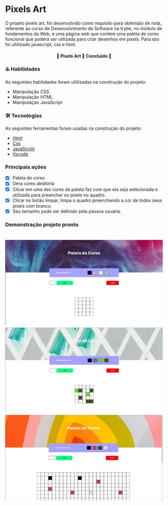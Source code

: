 # Pixels Art 

O projeto pixels art, foi desenvolvido como requisito para obtensão de nota, referente ao curso de Desenvolvimento de Software na trybe, no módulo de fundamentos da Web, é uma página web que contém uma paleta de cores funcional que poderá ser utilizada para criar desenhos em pixels. Para isto foi ultilizado javascript, css e html.

<h4 align="center"> 
	🚧  Pixels Art 🚀 Concluído  🚧
</h4>

### :hotsprings: Habilidades 

As seguintes habilidades foram ultilizadas na construção do projeto:

- Manipulação CSS
- Manipulação HTML
- Manipulação JavaScript


### 🛠 Tecnologias

As seguintes ferramentas foram usadas na construção do projeto:

- [Html](https://htmlreference.io/)
- [Css](https://developer.mozilla.org/pt-BR/docs/Web/CSS)
- [JavaScript](https://developer.mozilla.org/pt-BR/docs/Web/javascript)
- [Vscode](https://code.visualstudio.com/)


### Principais ações

- [x] Paleta de cores
- [x] Gera cores aleátória
- [x] Clicar em uma das cores da paleta faz com que ela seja selecionada e utilizada para preencher os pixels no quadro.
- [x] Clicar no botão limpar, limpa o quadro preenchendo a cor de todos seus pixels com branco.
- [x] Seu tamanho pode ser definido pela pessoa usuária.

### Demonstração projeto pronto

<h1 align="center" >
  <img alt="PixelsArt" title="#PixelsArt" src="./assets/palet-cor.png" />
    <br>
    <img alt="PixelsArt" title="#PixelsArt" src="./assets/palet-color2.png" />  
    <br>
    <img alt="PixelsArt" title="#PixelsArt" src="./assets/palet-color1.png" />
</h1>